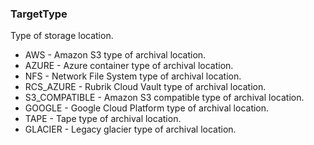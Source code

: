 ### TargetType
Type of storage location.

- AWS - Amazon S3 type of archival location.
- AZURE - Azure container type of archival location.
- NFS - Network File System type of archival location.
- RCS_AZURE - Rubrik Cloud Vault type of archival location.
- S3_COMPATIBLE - Amazon S3 compatible type of archival location.
- GOOGLE - Google Cloud Platform type of archival location.
- TAPE - Tape type of archival location.
- GLACIER - Legacy glacier type of archival location.

